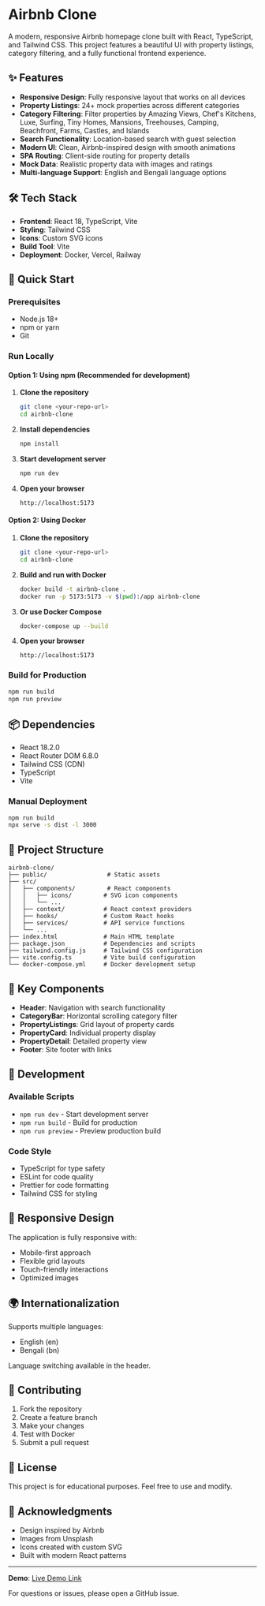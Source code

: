 # Airbnb Clone

A modern, responsive Airbnb homepage clone built with React, TypeScript, and Tailwind CSS. This project features a beautiful UI with property listings, category filtering, and a fully functional frontend experience.



## ✨ Features

- **Responsive Design**: Fully responsive layout that works on all devices
- **Property Listings**: 24+ mock properties across different categories
- **Category Filtering**: Filter properties by Amazing Views, Chef's Kitchens, Luxe, Surfing, Tiny Homes, Mansions, Treehouses, Camping, Beachfront, Farms, Castles, and Islands
- **Search Functionality**: Location-based search with guest selection
- **Modern UI**: Clean, Airbnb-inspired design with smooth animations
- **SPA Routing**: Client-side routing for property details
- **Mock Data**: Realistic property data with images and ratings
- **Multi-language Support**: English and Bengali language options

## 🛠️ Tech Stack

- **Frontend**: React 18, TypeScript, Vite
- **Styling**: Tailwind CSS
- **Icons**: Custom SVG icons
- **Build Tool**: Vite
- **Deployment**: Docker, Vercel, Railway

## 🚀 Quick Start

### Prerequisites

- Node.js 18+
- npm or yarn
- Git

### Run Locally

#### Option 1: Using npm (Recommended for development)

1. **Clone the repository**
   ```bash
   git clone <your-repo-url>
   cd airbnb-clone
   ```

2. **Install dependencies**
   ```bash
   npm install
   ```

3. **Start development server**
   ```bash
   npm run dev
   ```

4. **Open your browser**
   ```
   http://localhost:5173
   ```

#### Option 2: Using Docker

1. **Clone the repository**
   ```bash
   git clone <your-repo-url>
   cd airbnb-clone
   ```

2. **Build and run with Docker**
   ```bash
   docker build -t airbnb-clone .
   docker run -p 5173:5173 -v $(pwd):/app airbnb-clone
   ```

3. **Or use Docker Compose**
   ```bash
   docker-compose up --build
   ```

4. **Open your browser**
   ```
   http://localhost:5173
   ```

### Build for Production

```bash
npm run build
npm run preview
```

## 📦 Dependencies

- React 18.2.0
- React Router DOM 6.8.0
- Tailwind CSS (CDN)
- TypeScript
- Vite



### Manual Deployment
```bash
npm run build
npx serve -s dist -l 3000
```

## 📁 Project Structure

```
airbnb-clone/
├── public/                 # Static assets
├── src/
│   ├── components/         # React components
│   │   ├── icons/         # SVG icon components
│   │   └── ...
│   ├── context/           # React context providers
│   ├── hooks/             # Custom React hooks
│   ├── services/          # API service functions
│   └── ...
├── index.html             # Main HTML template
├── package.json           # Dependencies and scripts
├── tailwind.config.js     # Tailwind CSS configuration
├── vite.config.ts         # Vite build configuration
└── docker-compose.yml     # Docker development setup
```

## 🎨 Key Components

- **Header**: Navigation with search functionality
- **CategoryBar**: Horizontal scrolling category filter
- **PropertyListings**: Grid layout of property cards
- **PropertyCard**: Individual property display
- **PropertyDetail**: Detailed property view
- **Footer**: Site footer with links

## 🔧 Development

### Available Scripts

- `npm run dev` - Start development server
- `npm run build` - Build for production
- `npm run preview` - Preview production build

### Code Style

- TypeScript for type safety
- ESLint for code quality
- Prettier for code formatting
- Tailwind CSS for styling

## 📱 Responsive Design

The application is fully responsive with:
- Mobile-first approach
- Flexible grid layouts
- Touch-friendly interactions
- Optimized images

## 🌍 Internationalization

Supports multiple languages:
- English (en)
- Bengali (bn)

Language switching available in the header.

## 🤝 Contributing

1. Fork the repository
2. Create a feature branch
3. Make your changes
4. Test with Docker
5. Submit a pull request

## 📄 License

This project is for educational purposes. Feel free to use and modify.

## 🙏 Acknowledgments

- Design inspired by Airbnb
- Images from Unsplash
- Icons created with custom SVG
- Built with modern React patterns

---

**Demo**: [Live Demo Link](https://your-deployed-url.vercel.app)

For questions or issues, please open a GitHub issue.
